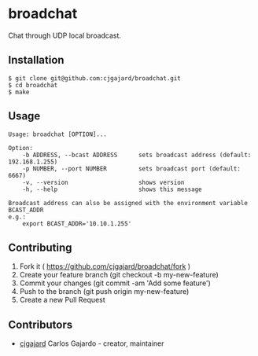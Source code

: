 # broadchat

Chat through UDP local broadcast.

## Installation

```text
$ git clone git@github.com:cjgajard/broadchat.git
$ cd broadchat
$ make
```

## Usage

```text
Usage: broadchat [OPTION]...

Option:
    -b ADDRESS, --bcast ADDRESS      sets broadcast address (default: 192.168.1.255)
    -p NUMBER, --port NUMBER         sets broadcast port (default: 6667)
    -v, --version                    shows version
    -h, --help                       shows this message

Broadcast address can also be assigned with the environment variable BCAST_ADDR
e.g.:
    export BCAST_ADDR='10.10.1.255'
```

## Contributing

1. Fork it ( https://github.com/cjgajard/broadchat/fork )
2. Create your feature branch (git checkout -b my-new-feature)
3. Commit your changes (git commit -am 'Add some feature')
4. Push to the branch (git push origin my-new-feature)
5. Create a new Pull Request

## Contributors

- [cjgajard](https://github.com/cjgajard) Carlos Gajardo - creator, maintainer
